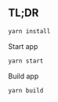## TL;DR

```bash
yarn install
```

Start app

```bash
yarn start
```

Build app

```bash
yarn build
```
